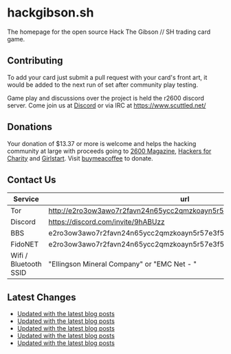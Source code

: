 # hackgibson.sh
The homepage for the open source Hack The Gibson // SH trading card game.


## Contributing

To add your card just submit a pull request with your card's front art, it would be added to the next run of set after community play testing.

Game play and discussions over the project is held the r2600 discord server. Come join us at [Discord](https://discord.com/invite/9hABUzz) or via IRC at https://www.scuttled.net/


## Donations

Your donation of $13.37 or more is welcome and helps the hacking community at large with proceeds going to [2600 Magazine](https://2600.com/), [Hackers for Charity](https://hackersforcharity.org) and [Girlstart](https://girlstart.org).  Visit [buymeacoffee](https://www.buymeacoffee.com/hackgibson.sh) to donate.


## Contact Us

Service | url
-|-
Tor | http://e2ro3ow3awo7r2favn24n65ycc2qmzkoayn5r57e3f56nvjwdcgg32ad.onion
Discord | https://discord.com/invite/9hABUzz
BBS | e2ro3ow3awo7r2favn24n65ycc2qmzkoayn5r57e3f56nvjwdcgg32ad.onion:23
FidoNET | e2ro3ow3awo7r2favn24n65ycc2qmzkoayn5r57e3f56nvjwdcgg32ad.onion:24554
Wifi / Bluetooth SSID | "Ellingson Mineral Company" or "EMC Net - <fidonet address>"

## Latest Changes
<!-- BLOG-POST-LIST:START -->
- [Updated with the latest blog posts](https://github.com/DFW2600/hackgibson.sh/commit/02224b35d7bf2c05f13f62f3d2bbe21b8a23cd83)
- [Updated with the latest blog posts](https://github.com/DFW2600/hackgibson.sh/commit/02d2faa34e26c3e0a1af3e9f1ecb406ce5fce660)
- [Updated with the latest blog posts](https://github.com/DFW2600/hackgibson.sh/commit/7bf2009fa5981253a00b0b7205f309e736f0fb9a)
- [Updated with the latest blog posts](https://github.com/DFW2600/hackgibson.sh/commit/97f577c5e29c3abbdb338eb749aec64218b6c589)
- [Updated with the latest blog posts](https://github.com/DFW2600/hackgibson.sh/commit/eccef9c3224e1be4407357d2f3ba020b6b3f8814)
<!-- BLOG-POST-LIST:END -->

